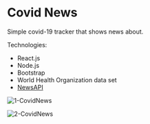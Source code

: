 # Covid News
Simple covid-19 tracker that shows news about.

Technologies:
  - React.js
  - Node.js
  - Bootstrap
  - World Health Organization data set
  - [NewsAPI](https://newsapi.org/)


![1-CovidNews](https://user-images.githubusercontent.com/50331419/132601907-245bf7dd-a6c5-40e9-bf4f-90738d7b1843.png)

![2-CovidNews](https://user-images.githubusercontent.com/50331419/132601927-9ae74bf0-73f4-4ef4-ad2c-f0ba95e89428.png)
